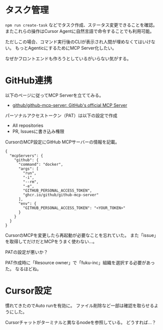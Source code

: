 # タスク管理
`npm run create-task` などでタスク作成、ステータス変更できることを確認。
またこれらの操作はCursor Agentに自然言語で命令することでも利用可能。

ただしこの場合、コマンド実行後のCLIが表示され人間が埋めなくてはいけない。
もっとAgenticにするためにMCP Server化したい。

なぜかフロントエンドも作ろうとしているがいらない気がする。

# GitHub連携
以下のページに従ってMCP Serverを立ててみる。
- [github/github-mcp-server: GitHub's official MCP Server](https://github.com/github/github-mcp-server?tab=readme-ov-file)

パーソナルアクセストークン（PAT）は以下の設定で作成
- All repositories
- PR, Issuesに書き込み権限

CursorのMCP設定にGitHub MCPサーバーの情報を記載。
```
{
  "mcpServers": {
    "github": {
      "command": "docker",
      "args": [
        "run",
        "-i",
        "--rm",
        "-e",
        "GITHUB_PERSONAL_ACCESS_TOKEN",
        "ghcr.io/github/github-mcp-server"
      ],
      "env": {
        "GITHUB_PERSONAL_ACCESS_TOKEN": "<YOUR_TOKEN>"
      }
    }
  }
}
```

CursorのMCPを変更したら再起動が必要なことを忘れていた。
また「issue」を取得してだけだとMCPをうまく使わない...。

PATの設定が悪いか？

PAT作成時に「Resource owner」で「fuku-inc」組織を選択する必要があった。
なるほどね。

# Cursor設定
慣れてきたのでAuto runを有効に。
ファイル削除など一部は確認を取らせるようにした。

Cursorチャットがターミナルと異なるnodeを参照している。
どうすれば...？

